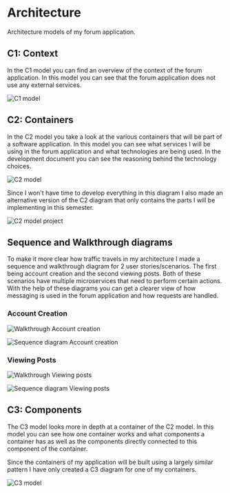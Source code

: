 # Architecture

Architecture models of my forum application.

## C1: Context

In the C1 model you can find an overview of the context of the forum application. In this model you can see that the forum application does not use any external services.

![C1 model](Architecture_C1.png "C1 model")

## C2: Containers

In the C2 model you take a look at the various containers that will be part of a software application. In this model you can see what services I will be using in the forum application and what technologies are being used. In the development document you can see the reasoning behind the technology choices.

![C2 model](Architecture_C2.png "C2 model")

Since I won't have time to develop everything in this diagram I also made an alternative version of the C2 diagram that only contains the parts I will be implementing in this semester.

![C2 model project](Architecture_C2_project.png "C2 model project")

## Sequence and Walkthrough diagrams

To make it more clear how traffic travels in my architecture I made a sequence and walkthrough diagram for 2 user stories/scenarios. The first being account creation and the second viewing posts. Both of these scenarios have multiple microservices that need to perform certain actions. With the help of these diagrams you can get a clearer view of how messaging is used in the forum application and how requests are handled.

### Account Creation

![Walkthrough Account creation](Walkthrough_AccountCreation.png "Walkthrough Account creation")

![Sequence diagram Account creation](SequenceDiagram_AccountCreation.png "Sequence diagram Account creation")

### Viewing Posts

![Walkthrough Viewing posts](Walkthrough_ViewPosts.png "Walkthrough Viewing posts")

![Sequence diagram Viewing posts](SequenceDiagram_ViewPosts.png "Sequence diagram Viewing posts")

## C3: Components

The C3 model looks more in depth at a container of the C2 model. In this model you can see how one container works and what components a container has as well as the components directly connected to this component of the container.

Since the containers of my application will be built using a largely similar pattern I have only created a C3 diagram for one of my containers. 

![C3 model](Architecture_C3.png "C3 model")

